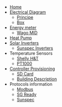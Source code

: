 - [Home](/)
- [Electrical Diagram](diagram/overview)
    - [Principe](diagram/principe)
    - [Box](diagram/box)
- [Energy meter](mid/overview)
    - [Wago MID](mid/wagomid)
- [Heat Pump](hp/overview)
- [Solar Inverters](pv/overview)
    - [Sunspec Inverters](pv/sunspec)
- Temperature Sensors
    - [Shelly H&T](temp/shelly)
    - [PT1000](temp/pt1000)
- [Controller Provisioning](provisioning/overview)
    - [SD Card](provisioning/sdcard)
    - [Building Description](provisioning/bd)
- Protocols information
    - [Modbus](technical/modbus)
    - [SG Ready](technical/sgready)
    - [Sunspec](technical/sunspec)
